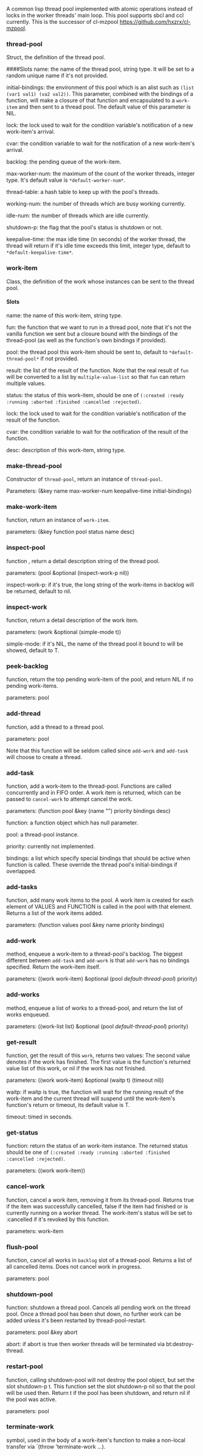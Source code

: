 A common lisp thread pool implemented with atomic operations instead of locks in the worker threads' main loop. This pool supports sbcl and ccl currently. This is the successor of cl-mzpool <https://github.com/hxzrx/cl-mzpool>.

### thread-pool
Struct, the definition of the thread pool.

####Slots
name: the name of the thread pool, string type. It will be set to a random unique name if it's not provided.

initial-bindings:  the environment of this pool which is an alist such as `(list (var1 val1) (va2 val2))`. This parameter, combined with the bindings of a function, will make a closure of that function and encapsulated to a `work-item` and then sent to a thread pool. The default value of this parameter is NIL.

lock: the lock used to wait for the condition variable's notification of a new work-item's arrival.

cvar: the condition variable to wait for the notification of a new work-item's arrival.

backlog: the pending queue of the work-item.

max-worker-num: the maximum of the count of the worker threads, integer type. It's default value is `*default-worker-num*`.

thread-table: a hash table to keep up with the pool's threads.

working-num: the number of threads which are busy working currently.

idle-num: the number of threads which are idle currently.

shutdown-p: the flag that the pool's status is shutdown or not.

keepalive-time: the max idle time (in seconds) of the worker thread, the thread will return if it's idle time exceeds this limit, integer type, default to `*default-keepalive-time*`.

### work-item
Class, the definition of the work whose instances can be sent to the thread pool.

#### Slots
name: the name of this work-item, string type.

fun: the function that we want to run in a thread pool, note that it's not the vanilla function we sent but a closure bound with the bindings of the thread-pool (as well as the function's own bindings if provided).

pool: the thread pool this work-item should be sent to, default to `*default-thread-pool*` if not provided.

result: the list of the result of the function. Note that the real result of `fun` will be converted to a list by `multiple-value-list` so that `fun` can return multiple values.

status: the status of this work-item, should be one of `(:created :ready :running :aborted :finished :cancelled :rejected)`.

lock:  the  lock used to wait for the condition variable's notification of the result of the function.

cvar: the condition variable to wait for the notification of the result of the function.

desc: description of this work-item, string type.

### make-thread-pool
Constructor of `thread-pool`, return an instance of `thread-pool`.

Parameters: (&key name max-worker-num keepalive-time initial-bindings)

### make-work-item
function, return an instance of `work-item`.

parameters: (&key function pool status name desc)

### inspect-pool
function , return a detail description string of the thread pool.

parameters: (pool &optional (inspect-work-p nil))

inspect-work-p: if it's true, the long string of the work-items in backlog will be returned, default to nil.

### inspect-work
function, return a detail description of the work item.

parameters: (work &optional (simple-mode t))

simple-mode: if it's NIL, the name of the thread pool it bound to will be showed, default to T.

### peek-backlog

function, return the top pending work-item of the pool, and return NIL if no pending work-items.

parameters: pool

### add-thread
function, add a thread to a thread pool.

parameters: pool

Note that this function will be seldom called since `add-work` and `add-task` will choose to create a thread.

### add-task
function, add a work-item to the thread-pool. Functions are called concurrently and in FIFO order. A work item is returned, which can be passed to `cancel-work` to attempt cancel the work.

parameters: (function pool &key (name "") priority bindings desc)

function: a function object which has null parameter.

pool: a thread-pool instance.

priority: currently not implemented.

bindings: a list which specify special bindings  that should be active when function is called. These override the thread pool's initial-bindings if overlapped.

### add-tasks
function, add many work items to the pool.   A work item is created for each element of VALUES and FUNCTION is called in the pool with that element. Returns a list of the work items added.

parameters: (function values pool &key name priority bindings)

### add-work

method, enqueue a work-item to a thread-pool's backlog. The biggest different between `add-task` and `add-work` is that `add-work` has no bindings specified. Return the work-item itself.

parameters: ((work work-item) &optional (pool *default-thread-pool*) priority)

### add-works

method, enqueue a list of works to a thread-pool, and return the list of works enqueued.

parameters: ((work-list list) &optional (pool *default-thread-pool*) priority)

### get-result
function, get the result of this `work`, returns two values:  The second value denotes if the work has finished. The first value is the function's returned value list of this work, or nil if the work has not finished.

parameters: ((work work-item) &optional (waitp t) (timeout nil))

waitp: if waitp is true, the function will wait for the running result of the work-item and the current thread will suspend until the work-item's function's return or timeout, its default value is T.

timeout: timed in seconds.

### get-status
function: return the status of an work-item instance. The returned status should be one of `(:created :ready :running :aborted :finished :cancelled :rejected)`.

parameters: ((work work-item))

### cancel-work
function, cancel a work item, removing it from its thread-pool. Returns true if the item was successfully cancelled, false if the item had finished or is currently running on a worker thread. The work-item's status will be set to :cancelled if it's revoked by this function.

parameters: work-item

### flush-pool
function, cancel all works in `backlog` slot of a thread-pool. Returns a list of all cancelled items. Does not cancel work in progress.

parameters: pool

### shutdown-pool
function: shutdown a thread pool. Cancels all pending work on the thread pool. Once a thread pool has been shut down, no further work can be added unless it's been restarted by thread-pool-restart.

parameters: pool &key abort

abort: if abort is true then worker threads will be terminated via bt:destroy-thread.

### restart-pool
function, calling shutdown-pool will not destroy the pool object, but set the slot shutdown-p t. This function set the slot shutdown-p nil so that the pool will be used then. Return t if the pool has been shutdown, and return nil if the pool was active.

parameters: pool

### terminate-work
symbol, used in the body of a work-item's function to make a non-local transfer via `(throw 'terminate-work ...).
